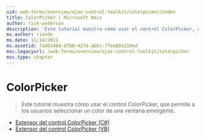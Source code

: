 ```yaml
---
uid: web-forms/overview/ajax-control-toolkit/colorpicker/index
title: ColorPicker | Microsoft Docs
author: rick-anderson
description: 'Este tutorial muestra cómo usar el control ColorPicker, que permite a los usuarios seleccionar un color de una ventana emergente.'
ms.author: riande
ms.date: 11/14/2011
ms.assetid: 7a46340d-d7b0-427d-abbc-7fee884219ed
msc.legacyurl: /web-forms/overview/ajax-control-toolkit/colorpicker
msc.type: chapter
---
```

<a name="colorpicker"></a>ColorPicker
====================
> Este tutorial muestra cómo usar el control ColorPicker, que permite a los usuarios seleccionar un color de una ventana emergente.


- [Extensor del control ColorPicker (C#)](using-the-colorpicker-control-extender-cs.md)
- [Extensor del control ColorPicker (VB)](using-the-colorpicker-control-extender-vb.md)
